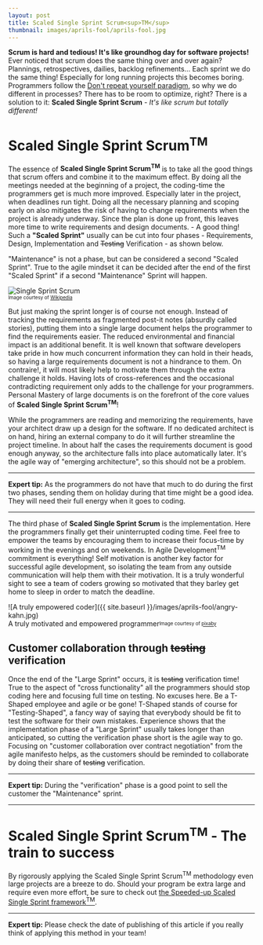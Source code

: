 ```yaml
---
layout: post
title: Scaled Single Sprint Scrum<sup>TM</sup>
thumbnail: images/aprils-fool/aprils-fool.jpg
---
```


**Scrum is hard and tedious! It's like groundhog day for software projects!** Ever noticed that scrum does the same thing over and over again? Plannings, retrospectives, dailies, backlog refinements... Each sprint we do the same thing! Especially for long running projects this becomes boring. Programmers follow the [Don't repeat yourself paradigm](https://en.wikipedia.org/wiki/Don%27t_repeat_yourself), so why we do different in processes? There has to be room to optimize, right? There is a solution to it: **Scaled Single Sprint Scrum** - *It's like scrum but totally different!*

# Scaled Single Sprint Scrum<sup>TM</sup>

The essence of **Scaled Single Sprint Scrum<sup>TM</sup>** is to take all the good things that scrum offers and combine it to the maximum effect. By doing all the meetings needed at the beginning of a project, the coding-time the programmers get is much more improved. Especially later in the project, when deadlines run tight. Doing all the necessary planning and scoping early on also mitigates the risk of having to change requirements when the project is already underway. Since the plan is done up front, this leaves more time to write requirements and design documents. - A good thing! 
Such a **"Scaled Sprint"** usually can be cut into four phases - Requirements, Design, Implementation and ~~Testing~~ Verification - as shown below. 

"Maintenance" is not a phase, but can be considered a second "Scaled Sprint". True to the agile mindset it can be decided after the end of the first "Scaled Sprint" if a second "Maintenance" Sprint will happen. 

![Single Sprint Scrum](https://upload.wikimedia.org/wikipedia/commons/thumb/e/e2/Waterfall_model.svg/350px-Waterfall_model.svg.png)<br>
<sup><sub>Image courtesy of [Wikipedia](https://en.wikipedia.org/wiki/Waterfall_model)</sub></sup>

But just making the sprint longer is of course not enough. Instead of tracking the requirements as fragmented post-it notes (absurdly called stories), putting them into a single large document helps the programmer to find the requirements easier. The reduced environmental and financial impact is an additional benefit. 
It is well known that software developers take pride in how much concurrent information they can hold in their heads, so having a large requirements document is not a hindrance to them. On contraire!, it will most likely help to motivate them through the extra challenge it holds. Having lots of cross-references and the occasional contradicting requirement only adds to the challenge for your programmers. Personal Mastery of large documents is on the forefront of the core values of **Scaled Single Sprint Scrum<sup>TM</sup>**!

While the programmers are reading and memorizing the requirements, have your architect draw up a design for the software. If no dedicated architect is on hand, hiring an external company to do it will further streamline the project timeline. In about half the cases the requirements document is good enough anyway, so the architecture falls into place automatically later. It's the agile way of  "emerging architecture", so this should not be a problem. 

---
**Expert tip:** As the programmers do not have that much to do during the first two phases, sending them on holiday during that time might be a good idea. They will need their full energy when it goes to coding.

---
The third phase of **Scaled Single Sprint Scrum** is the implementation. Here the programmers finally get their uninterrupted coding time. Feel free to empower the teams by encouraging them to increase their focus-time by working in the evenings and on weekends. In Agile Development<sup>TM</sup> commitment is everything! 
Self motivation is another key factor for successful agile development, so isolating the team from any outside communication will help them with their motivation. It is a truly wonderful sight to see a team of coders growing so motivated that they barley get home to sleep in order to match the deadline. 

![A truly empowered coder]({{ site.baseurl }}/images/aprils-fool/angry-kahn.jpg)<br>
A truly motivated and empowered programmer<sub><sup>Image courtesy of [pixaby](https://pixabay.com/photos/oliver-kahn-man-human-football-406393/)</sup><sub>

## Customer collaboration through ~~testing~~ verification

Once the end of the "Large Sprint" occurs, it is ~~testing~~ verification time! True to the aspect of "cross functionality" all the programmers should stop coding here and focusing full time on testing. No excuses here. Be a T-Shaped employee and agile or be gone! T-Shaped stands of course for "Testing-Shaped", a fancy way of saying that everybody should be fit to test the software for their own mistakes.
Experience shows that the implementation phase of a "Large Sprint" usually takes longer than anticipated, so cutting the verification phase short is the agile way to go. Focusing on "customer collaboration over contract negotiation" from the agile manifesto helps, as the customers should be reminded to collaborate by doing their share of ~~testing~~ verification. 

---
**Expert tip:** During the "verification" phase is a good point to sell the customer the "Maintenance" sprint.

---

# Scaled Single Sprint Scrum<sup>TM</sup> - The train to success

By rigorously applying the Scaled Single Sprint Scrum<sup>TM</sup> methodology even large projects are a breeze to do. Should your program be extra large and require even more effort, be sure to check out [the Speeded-up Scaled Single Sprint framework<sup>TM</sup>](https://www.youtube.com/watch?v=dQw4w9WgXcQ).

---
**Expert tip:** Please check the date of publishing of this article if you really think of applying this method in your team!




